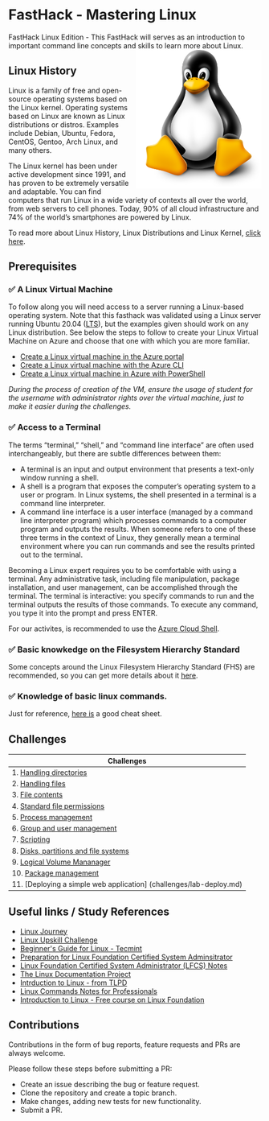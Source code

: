 # FastHack - Mastering Linux 
FastHack Linux Edition - This FastHack will serves as an introduction to important command line concepts and skills to learn more about Linux.
<img align="right" src="images/linuxpenguin.png" width="250"/>

## Linux History 

Linux is a family of free and open-source operating systems based on the Linux kernel. Operating systems based on Linux are known as Linux distributions or distros. Examples include Debian, Ubuntu, Fedora, CentOS, Gentoo, Arch Linux, and many others.

The Linux kernel has been under active development since 1991, and has proven to be extremely versatile and adaptable. You can find computers that run Linux in a wide variety of contexts all over the world, from web servers to cell phones. Today, 90% of all cloud infrastructure and 74% of the world’s smartphones are powered by Linux.

To read more about Linux History, Linux Distributions and Linux Kernel, [click here](linux-history.md).


## Prerequisites

### :white_check_mark: A Linux Virtual Machine

To follow along you will need access to a server running a Linux-based operating system. Note that this fasthack was validated using a Linux server running Ubuntu 20.04 ([LTS](https://ubuntu.com/about/release-cycle)), but the examples given should work on any Linux distribution. See below the steps to follow to create your Linux Virtual Machine on Azure and choose that one with which you are more familiar.
* [Create a Linux virtual machine in the Azure portal](https://docs.microsoft.com/en-us/azure/virtual-machines/linux/quick-create-portal)
* [Create a Linux virtual machine with the Azure CLI](https://docs.microsoft.com/en-us/azure/virtual-machines/linux/quick-create-cli)
* [Create a Linux virtual machine in Azure with PowerShell](https://docs.microsoft.com/en-us/azure/virtual-machines/linux/quick-create-powershell)

_During the process of creation of the VM, ensure the usage of student for the username with administrator rights over the virtual machine, just to make it easier during the challenges._

### :white_check_mark: Access to a Terminal

The terms “terminal,” “shell,” and “command line interface” are often used interchangeably, but there are subtle differences between them:

* A terminal is an input and output environment that presents a text-only window running a shell.
* A shell is a program that exposes the computer’s operating system to a user or program. In Linux systems, the shell presented in a terminal is a command line interpreter.
* A command line interface is a user interface (managed by a command line interpreter program) which processes commands to a computer program and outputs the results.
When someone refers to one of these three terms in the context of Linux, they generally mean a terminal environment where you can run commands and see the results printed out to the terminal. 

Becoming a Linux expert requires you to be comfortable with using a terminal. Any administrative task, including file manipulation, package installation, and user management, can be accomplished through the terminal. The terminal is interactive: you specify commands to run and the terminal outputs the results of those commands. To execute any command, you type it into the prompt and press ENTER.

For our activites, is recommended to use the [Azure Cloud Shell](http://shell.azure.com/).

### :white_check_mark: Basic knowkedge on the Filesystem Hierarchy Standard

Some concepts around the Linux Filesystem Hierarchy Standard (FHS) are recommended, so you can get more details about it [here](fhs.md).

### :white_check_mark: Knowledge of basic linux commands. 

Just for reference, [here is](commands.md) a good cheat sheet.

## Challenges

| Challenges |
|--------------|
| 1. [Handling directories](challenges/lab-working-directories.md)|
| 2. [Handling files](challenges/lab-working-files.md) |
| 3. [File contents](challenges/lab-file-contents.md) |
| 4. [Standard file permissions](challenges/lab-permissions.md) |
| 5. [Process management](challenges/lab-process-management.md) |
| 6. [Group and user management](challenges/lab-groups-and-users.md) |
| 7. [Scripting](challenges/lab-scripting.md) |
| 8. [Disks, partitions and file systems](challenges/lab-disks.md) |
| 9. [Logical Volume Mananager](challenges/lab-lvm.md) |
| 10. [Package management](challenges/lab-packages.md) |
| 11. [Deploying a simple web application] (challenges/lab-deploy.md)|



## Useful links / Study References

* [Linux Journey](https://linuxjourney.com/)
* [Linux Upskill Challenge](https://linuxupskillchallenge.org/)
* [Beginner's Guide for Linux - Tecmint](https://www.tecmint.com/free-online-linux-learning-guide-for-beginners/)
* [Preparation for Linux Foundation Certified System Adminsitrator](https://github.com/Bes0n/LFCS)
* [Linux Foundation Certified System Administrator (LFCS) Notes](https://github.com/simonesavi/lfcs)
* [The Linux Documentation Project](https://tldp.org/)
* [Intrduction to Linux - from TLPD](https://tldp.org/LDP/intro-linux/intro-linux.pdf)
* [Linux Commands Notes for Professionals](https://goalkicker.com/LinuxBook/LinuxNotesForProfessionals.pdf)
* [Introduction to Linux - Free course on Linux Foundation](https://training.linuxfoundation.org/training/introduction-to-linux/)

## Contributions
Contributions in the form of bug reports, feature requests and PRs are always welcome.

Please follow these steps before submitting a PR:

* Create an issue describing the bug or feature request.
* Clone the repository and create a topic branch.
* Make changes, adding new tests for new functionality.
* Submit a PR.

